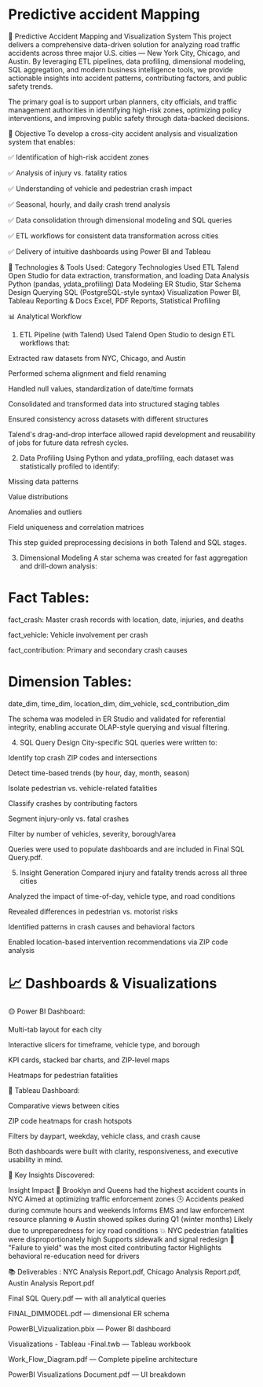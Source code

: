 # Predictive accident Mapping 

🚦 Predictive Accident Mapping and Visualization System
This project delivers a comprehensive data-driven solution for analyzing road traffic accidents across three major U.S. cities — New York City, Chicago, and Austin. By leveraging ETL pipelines, data profiling, dimensional modeling, SQL aggregation, and modern business intelligence tools, we provide actionable insights into accident patterns, contributing factors, and public safety trends.

The primary goal is to support urban planners, city officials, and traffic management authorities in identifying high-risk zones, optimizing policy interventions, and improving public safety through data-backed decisions.

📌 Objective
To develop a cross-city accident analysis and visualization system that enables:

✅ Identification of high-risk accident zones

✅ Analysis of injury vs. fatality ratios

✅ Understanding of vehicle and pedestrian crash impact

✅ Seasonal, hourly, and daily crash trend analysis

✅ Data consolidation through dimensional modeling and SQL queries

✅ ETL workflows for consistent data transformation across cities

✅ Delivery of intuitive dashboards using Power BI and Tableau

🧠 Technologies & Tools Used:
Category	Technologies Used
ETL	Talend Open Studio for data extraction, transformation, and loading
Data Analysis	Python (pandas, ydata_profiling)
Data Modeling	ER Studio, Star Schema Design
Querying	SQL (PostgreSQL-style syntax)
Visualization	Power BI, Tableau
Reporting & Docs	Excel, PDF Reports, Statistical Profiling

📊 Analytical Workflow
1. ETL Pipeline (with Talend)
Used Talend Open Studio to design ETL workflows that:

Extracted raw datasets from NYC, Chicago, and Austin

Performed schema alignment and field renaming

Handled null values, standardization of date/time formats

Consolidated and transformed data into structured staging tables

Ensured consistency across datasets with different structures

Talend's drag-and-drop interface allowed rapid development and reusability of jobs for future data refresh cycles.

2. Data Profiling
Using Python and ydata_profiling, each dataset was statistically profiled to identify:

Missing data patterns

Value distributions

Anomalies and outliers

Field uniqueness and correlation matrices

This step guided preprocessing decisions in both Talend and SQL stages.

3. Dimensional Modeling
A star schema was created for fast aggregation and drill-down analysis:

# Fact Tables:
fact_crash: Master crash records with location, date, injuries, and deaths

fact_vehicle: Vehicle involvement per crash

fact_contribution: Primary and secondary crash causes

# Dimension Tables:
date_dim, time_dim, location_dim, dim_vehicle, scd_contribution_dim

The schema was modeled in ER Studio and validated for referential integrity, enabling accurate OLAP-style querying and visual filtering.

4. SQL Query Design
City-specific SQL queries were written to:

Identify top crash ZIP codes and intersections

Detect time-based trends (by hour, day, month, season)

Isolate pedestrian vs. vehicle-related fatalities

Classify crashes by contributing factors

Segment injury-only vs. fatal crashes

Filter by number of vehicles, severity, borough/area

Queries were used to populate dashboards and are included in Final SQL Query.pdf.

5. Insight Generation
Compared injury and fatality trends across all three cities

Analyzed the impact of time-of-day, vehicle type, and road conditions

Revealed differences in pedestrian vs. motorist risks

Identified patterns in crash causes and behavioral factors

Enabled location-based intervention recommendations via ZIP code analysis

# 📈 Dashboards & Visualizations

🟡 Power BI Dashboard:
 
Multi-tab layout for each city

Interactive slicers for timeframe, vehicle type, and borough

KPI cards, stacked bar charts, and ZIP-level maps

Heatmaps for pedestrian fatalities

🔵 Tableau Dashboard:

Comparative views between cities

ZIP code heatmaps for crash hotspots

Filters by daypart, weekday, vehicle class, and crash cause

Both dashboards were built with clarity, responsiveness, and executive usability in mind.

📍 Key Insights Discovered:

Insight	Impact
🚗 Brooklyn and Queens had the highest accident counts in NYC	Aimed at optimizing traffic enforcement zones
🕒 Accidents peaked during commute hours and weekends	Informs EMS and law enforcement resource planning
❄️ Austin showed spikes during Q1 (winter months)	Likely due to unpreparedness for icy road conditions
💥 NYC pedestrian fatalities were disproportionately high	Supports sidewalk and signal redesign
🚦 "Failure to yield" was the most cited contributing factor	Highlights behavioral re-education need for drivers

📚 Deliverables :
NYC Analysis Report.pdf, Chicago Analysis Report.pdf, Austin Analysis Report.pdf

Final SQL Query.pdf — with all analytical queries

FINAL_DIMMODEL.pdf — dimensional ER schema

PowerBI_Vizualization.pbix — Power BI dashboard

Visualizations - Tableau -Final.twb — Tableau workbook

Work_Flow_Diagram.pdf — Complete pipeline architecture

PowerBI Visualizations Document.pdf — UI breakdown
